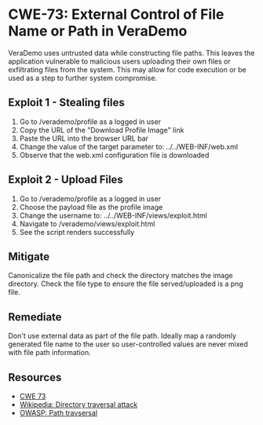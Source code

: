 CWE-73: External Control of File Name or Path in VeraDemo
========================================================================================================

VeraDemo uses untrusted data while constructing file paths.
This leaves the application vulnerable to malicious users uploading
their own files or exfiltrating files from the system. This may allow
for code execution or be used as a step to further system compromise.

Exploit 1 - Stealing files
-------
1. Go to /verademo/profile as a logged in user
2. Copy the URL of the "Download Profile Image" link
3. Paste the URL into the browser URL bar
4. Change the value of the target parameter to: ../../WEB-INF/web.xml
5. Observe that the web.xml configuration file is downloaded

Exploit 2 - Upload Files
-------
1. Go to /verademo/profile as a logged in user
2. Choose the payload file as the profile image
3. Change the username to: ../../WEB-INF/views/exploit.html
5. Navigate to /verademo/views/exploit.html
6. See the script renders successfully

Mitigate
--------
Canonicalize the file path and check the directory matches the image directory.
Check the file type to ensure the file served/uploaded is a png file.

Remediate
---------
Don't use external data as part of the file path. Ideally map a randomly
generated file name to the user so user-controlled values are never mixed
with file path information.

Resources
---------
* [CWE 73](https://cwe.mitre.org/data/definitions/73.html)
* [Wikipedia: Directory traversal attack](https://en.wikipedia.org/wiki/Directory_traversal_attack)
* [OWASP: Path travsersal](https://www.owasp.org/index.php/Path_Traversal)